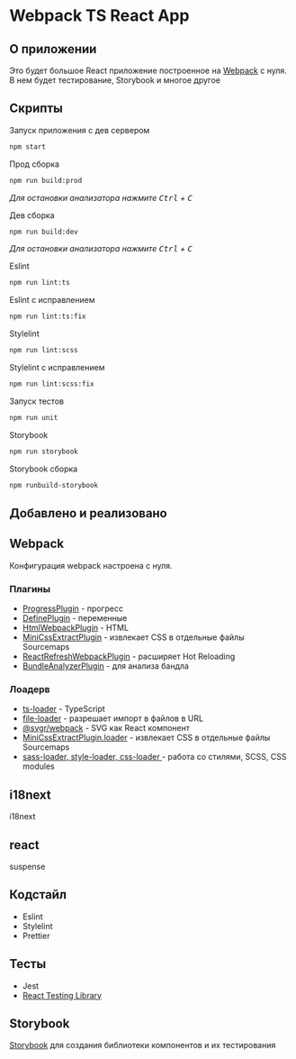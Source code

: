 # Webpack TS React App

## О приложении 
Это будет большое React приложение построенное на [Webpack](https://webpack.js.org/) с нуля. В нем будет тестирование, Storybook и многое другое

## Скрипты
Запуск приложения с дев сервером
```bash
npm start
```

Прод сборка
```bash
npm run build:prod
```
_Для остановки анализатора нажмите <kbd>Ctrl</kbd> + <kbd>C</kbd>_

Дев сборка
```bash
npm run build:dev
```
_Для остановки анализатора нажмите <kbd>Ctrl</kbd> + <kbd>C</kbd>_

Eslint
```bash
npm run lint:ts
```
Eslint с исправлением
```bash
npm run lint:ts:fix
```

Stylelint
```bash
npm run lint:scss
```
Stylelint с исправлением
```bash
npm run lint:scss:fix
```

Запуск тестов
```bash
npm run unit
```
Storybook
```bash
npm run storybook
```
Storybook сборка
```bash
npm runbuild-storybook
```

## Добавлено и реализовано

## Webpack
Конфигурация webpack настроена с нуля.
### Плагины
 - [ProgressPlugin](https://webpack.js.org/plugins/progress-plugin/) - прогресс
 - [DefinePlugin](https://webpack.js.org/plugins/define-plugin/) - переменные
 - [HtmlWebpackPlugin](https://webpack.js.org/plugins/html-webpack-plugin/) - HTML
 - [MiniCssExtractPlugin](https://webpack.js.org/plugins/mini-css-extract-plugin/) - извлекает CSS в отдельные файлы Sourcemaps
 - [ReactRefreshWebpackPlugin](https://github.com/pmmmwh/react-refresh-webpack-plugin) - расширяет Hot Reloading
 - [BundleAnalyzerPlugin](https://github.com/webpack-contrib/webpack-bundle-analyzer) - для анализа бандла

### Лоадерв
- [ts-loader](https://webpack.js.org/guides/typescript/) - TypeScript
- [file-loader](https://v4.webpack.js.org/loaders/file-loader/) -  разрешает импорт в файлов в URL
- [@svgr/webpack](https://react-svgr.com/docs/webpack/) - SVG как React компонент
- [MiniCssExtractPlugin.loader](https://webpack.js.org/plugins/mini-css-extract-plugin/) - извлекает CSS в отдельные файлы Sourcemaps
- [sass-loader, style-loader, css-loader ](https://webpack.js.org/loaders/sass-loader/) - работа со стилями, SCSS, СSS modules

## i18next
i18next

## react
suspense

## Кодстайл
- Eslint
- Stylelint
- Prettier

## Тесты
 - Jest
 - [React Testing Library](https://testing-library.com/docs/react-testing-library/intro/) 

## Storybook
[Storybook](https://storybook.js.org/) для создания библиотеки компонентов и их тестирования

